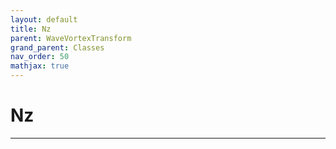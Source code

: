 ```yaml
---
layout: default
title: Nz
parent: WaveVortexTransform
grand_parent: Classes
nav_order: 50
mathjax: true
---
```


#  Nz




---

